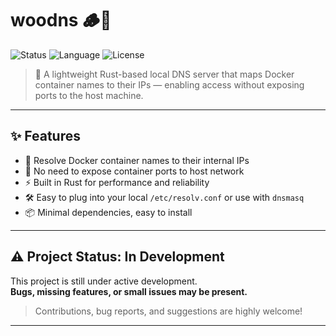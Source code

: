 # woodns 🪵🔧

![Status](https://img.shields.io/badge/status-in--development-orange)
![Language](https://img.shields.io/badge/Rust-stable-blue)
![License](https://img.shields.io/badge/license-MIT-green)

> 🚀 A lightweight Rust-based local DNS server that maps Docker container names to their IPs — enabling access without exposing ports to the host machine.

---

## ✨ Features

- 🔧 Resolve Docker container names to their internal IPs
- 🐳 No need to expose container ports to host network
- ⚡ Built in Rust for performance and reliability
- 🛠️ Easy to plug into your local `/etc/resolv.conf` or use with `dnsmasq`
- 📦 Minimal dependencies, easy to install

---

## ⚠️ Project Status: In Development

This project is still under active development.  
**Bugs, missing features, or small issues may be present.**

> Contributions, bug reports, and suggestions are highly welcome!

---
